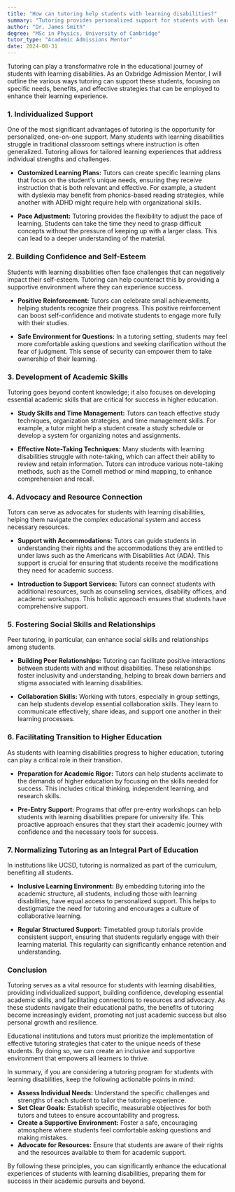 ```yaml
---
title: "How can tutoring help students with learning disabilities?"
summary: "Tutoring provides personalized support for students with learning disabilities, enhancing their learning experience through tailored strategies and individualized plans."
author: "Dr. James Smith"
degree: "MSc in Physics, University of Cambridge"
tutor_type: "Academic Admissions Mentor"
date: 2024-08-31
---
```


Tutoring can play a transformative role in the educational journey of students with learning disabilities. As an Oxbridge Admission Mentor, I will outline the various ways tutoring can support these students, focusing on specific needs, benefits, and effective strategies that can be employed to enhance their learning experience.

### 1. Individualized Support

One of the most significant advantages of tutoring is the opportunity for personalized, one-on-one support. Many students with learning disabilities struggle in traditional classroom settings where instruction is often generalized. Tutoring allows for tailored learning experiences that address individual strengths and challenges. 

- **Customized Learning Plans:** Tutors can create specific learning plans that focus on the student's unique needs, ensuring they receive instruction that is both relevant and effective. For example, a student with dyslexia may benefit from phonics-based reading strategies, while another with ADHD might require help with organizational skills.

- **Pace Adjustment:** Tutoring provides the flexibility to adjust the pace of learning. Students can take the time they need to grasp difficult concepts without the pressure of keeping up with a larger class. This can lead to a deeper understanding of the material.

### 2. Building Confidence and Self-Esteem

Students with learning disabilities often face challenges that can negatively impact their self-esteem. Tutoring can help counteract this by providing a supportive environment where they can experience success.

- **Positive Reinforcement:** Tutors can celebrate small achievements, helping students recognize their progress. This positive reinforcement can boost self-confidence and motivate students to engage more fully with their studies.

- **Safe Environment for Questions:** In a tutoring setting, students may feel more comfortable asking questions and seeking clarification without the fear of judgment. This sense of security can empower them to take ownership of their learning.

### 3. Development of Academic Skills

Tutoring goes beyond content knowledge; it also focuses on developing essential academic skills that are critical for success in higher education.

- **Study Skills and Time Management:** Tutors can teach effective study techniques, organization strategies, and time management skills. For example, a tutor might help a student create a study schedule or develop a system for organizing notes and assignments.

- **Effective Note-Taking Techniques:** Many students with learning disabilities struggle with note-taking, which can affect their ability to review and retain information. Tutors can introduce various note-taking methods, such as the Cornell method or mind mapping, to enhance comprehension and recall.

### 4. Advocacy and Resource Connection

Tutors can serve as advocates for students with learning disabilities, helping them navigate the complex educational system and access necessary resources.

- **Support with Accommodations:** Tutors can guide students in understanding their rights and the accommodations they are entitled to under laws such as the Americans with Disabilities Act (ADA). This support is crucial for ensuring that students receive the modifications they need for academic success.

- **Introduction to Support Services:** Tutors can connect students with additional resources, such as counseling services, disability offices, and academic workshops. This holistic approach ensures that students have comprehensive support.

### 5. Fostering Social Skills and Relationships

Peer tutoring, in particular, can enhance social skills and relationships among students.

- **Building Peer Relationships:** Tutoring can facilitate positive interactions between students with and without disabilities. These relationships foster inclusivity and understanding, helping to break down barriers and stigma associated with learning disabilities.

- **Collaboration Skills:** Working with tutors, especially in group settings, can help students develop essential collaboration skills. They learn to communicate effectively, share ideas, and support one another in their learning processes.

### 6. Facilitating Transition to Higher Education

As students with learning disabilities progress to higher education, tutoring can play a critical role in their transition.

- **Preparation for Academic Rigor:** Tutors can help students acclimate to the demands of higher education by focusing on the skills needed for success. This includes critical thinking, independent learning, and research skills.

- **Pre-Entry Support:** Programs that offer pre-entry workshops can help students with learning disabilities prepare for university life. This proactive approach ensures that they start their academic journey with confidence and the necessary tools for success.

### 7. Normalizing Tutoring as an Integral Part of Education

In institutions like UCSD, tutoring is normalized as part of the curriculum, benefiting all students.

- **Inclusive Learning Environment:** By embedding tutoring into the academic structure, all students, including those with learning disabilities, have equal access to personalized support. This helps to destigmatize the need for tutoring and encourages a culture of collaborative learning.

- **Regular Structured Support:** Timetabled group tutorials provide consistent support, ensuring that students regularly engage with their learning material. This regularity can significantly enhance retention and understanding.

### Conclusion

Tutoring serves as a vital resource for students with learning disabilities, providing individualized support, building confidence, developing essential academic skills, and facilitating connections to resources and advocacy. As these students navigate their educational paths, the benefits of tutoring become increasingly evident, promoting not just academic success but also personal growth and resilience. 

Educational institutions and tutors must prioritize the implementation of effective tutoring strategies that cater to the unique needs of these students. By doing so, we can create an inclusive and supportive environment that empowers all learners to thrive. 

In summary, if you are considering a tutoring program for students with learning disabilities, keep the following actionable points in mind:

- **Assess Individual Needs:** Understand the specific challenges and strengths of each student to tailor the tutoring experience.
- **Set Clear Goals:** Establish specific, measurable objectives for both tutors and tutees to ensure accountability and progress.
- **Create a Supportive Environment:** Foster a safe, encouraging atmosphere where students feel comfortable asking questions and making mistakes.
- **Advocate for Resources:** Ensure that students are aware of their rights and the resources available to them for academic support.

By following these principles, you can significantly enhance the educational experiences of students with learning disabilities, preparing them for success in their academic pursuits and beyond.
    